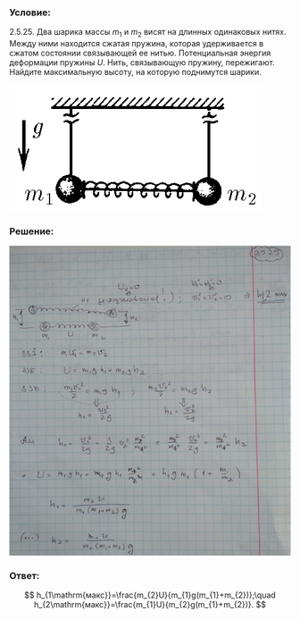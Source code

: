 ###  Условие:

$2.5.25.$ Два шарика массы $m_1$ и $m_2$ висят на длинных одинаковых нитях. Между ними находится сжатая пружина, которая удерживается в сжатом состоянии связывающей ее нитью. Потенциальная энергия деформации пружины $U$. Нить, связывающую пружину, пережигают. Найдите максимальную высоту, на которую поднимутся шарики.

![К задаче $2.5.25$|453x227, 35%](../../img/2.5.25/2.5.25.png)

###  Решение:

![|582x640, 67%](../../img/2.5.25/sol.jpg)

###  Ответ:

$$
h_{1\mathrm{макс}}=\frac{m_{2}U}{m_{1}g(m_{1}+m_{2})};\quad h_{2\mathrm{макс}}=\frac{m_{1}U}{m_{2}g(m_{1}+m_{2})}.
$$